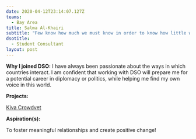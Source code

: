 ```yaml
---
date: 2020-04-12T23:14:07.127Z
teams:
  - Bay Area
title: Salma Al-Khairi
subtitle: "Few know how much we must know in order to know how little we know. "
dsotitle:
  - Student Consultant
layout: post
---
```

**Why I joined DSO:** I have always been passionate about the ways in which countries interact. I am confident that working with DSO will prepare me for a potential career in diplomacy or politics, while helping me find my own voice in this world.

**Projects:** 

[Kiva Crowdvet](https://www.crowdvet.org/)

**Aspiration(s):**

To foster meaningful relationships and create positive change!